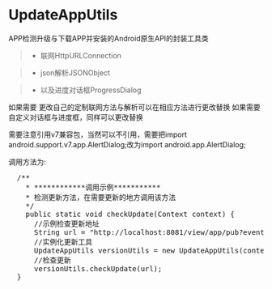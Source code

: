 # UpdateAppUtils
APP检测升级与下载APP并安装的Android原生API的封装工具类

>- 联网HttpURLConnection

>- json解析JSONObject

>- 以及进度对话框ProgressDialog

如果需要 更改自己的定制联网方法与解析可以在相应方法进行更改替换
如果需要自定义对话框与进度框，同样可以更改替换

需要注意引用v7兼容包，当然可以不引用，需要把import android.support.v7.app.AlertDialog;改为import android.app.AlertDialog;

调用方法为:

<pre>
  /**
 	* ************调用示例***********
 	* 检测更新方法，在需要更新的地方调用该方法
 	*/
	public static void checkUpdate(Context context) {
	  //示例检查更新地址
	  String url = "http://localhost:8081/view/app/pub?event=update&platform=android&versionCode=" +    UpdateAppUtils.getVerCode(context);
	  //实例化更新工具
	  UpdateAppUtils versionUtils = new UpdateAppUtils(context, false);
	  //检查更新
 	  versionUtils.checkUpdate(url);
  }
 </pre>


